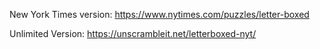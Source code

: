 New York Times version:
https://www.nytimes.com/puzzles/letter-boxed

Unlimited Version:
https://unscrambleit.net/letterboxed-nyt/